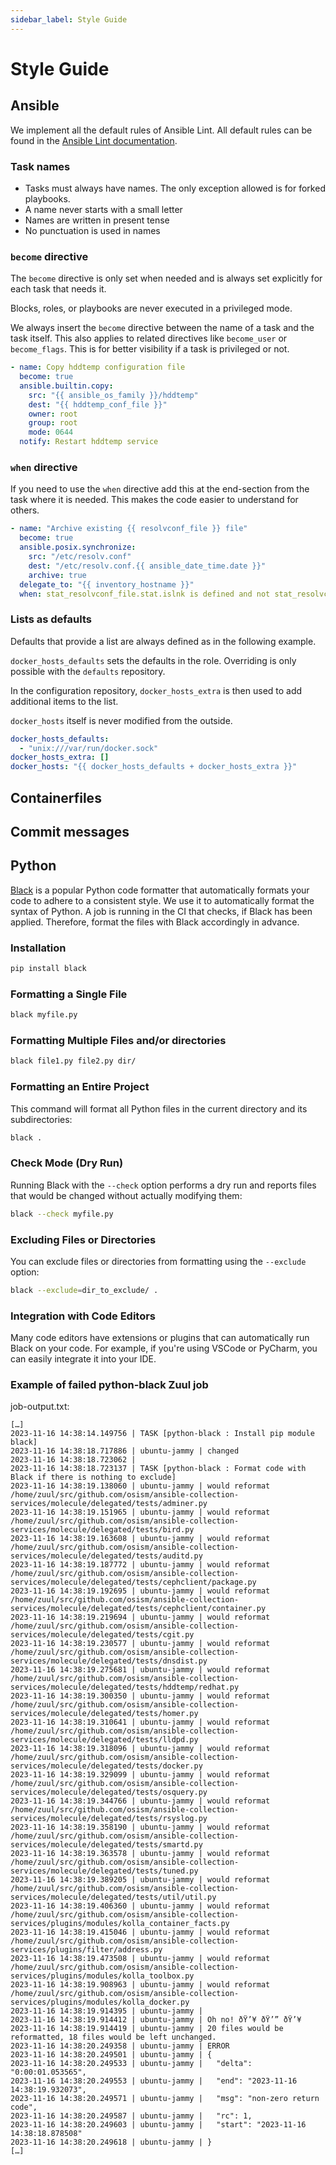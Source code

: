 ```yaml
---
sidebar_label: Style Guide
---
```


# Style Guide

## Ansible

We implement all the default rules of Ansible Lint. All default rules can be found in the
[Ansible Lint documentation](https://ansible.readthedocs.io/projects/lint/rules/).

### Task names

* Tasks must always have names. The only exception allowed is for forked playbooks.
* A name never starts with a small letter
* Names are written in present tense
* No punctuation is used in names

### `become` directive

The `become` directive is only set when needed and is always set explicitly for each task that needs it.

Blocks, roles, or playbooks are never executed in a privileged mode.

We always insert the `become` directive between the name of a task and the task itself. This also applies
to related directives like `become_user`  or `become_flags`. This is for better visibility if a task is
privileged or not.

```yaml
- name: Copy hddtemp configuration file
  become: true
  ansible.builtin.copy:
    src: "{{ ansible_os_family }}/hddtemp"
    dest: "{{ hddtemp_conf_file }}"
    owner: root
    group: root
    mode: 0644
  notify: Restart hddtemp service
```

### `when` directive

If you need to use the `when` directive add this at the end-section from the task where it is needed. This
makes the code easier to understand for others.

```yaml
- name: "Archive existing {{ resolvconf_file }} file"
  become: true
  ansible.posix.synchronize:
    src: "/etc/resolv.conf"
    dest: "/etc/resolv.conf.{{ ansible_date_time.date }}"
    archive: true
  delegate_to: "{{ inventory_hostname }}"
  when: stat_resolvconf_file.stat.islnk is defined and not stat_resolvconf_file.stat.islnk
```

### Lists as defaults

Defaults that provide a list are always defined as in the following example.

`docker_hosts_defaults` sets the defaults in the role. Overriding is only possible with the `defaults` repository.

In the configuration repository, `docker_hosts_extra` is then used to add additional items to the list.

`docker_hosts` itself is never modified from the outside.

```yaml
docker_hosts_defaults:
  - "unix:///var/run/docker.sock"
docker_hosts_extra: []
docker_hosts: "{{ docker_hosts_defaults + docker_hosts_extra }}"
```

## Containerfiles

## Commit messages

## Python

[Black](https://github.com/psf/black) is a popular Python code formatter that automatically
formats your code to adhere to a consistent style. We use it to automatically format the
syntax of Python. A job is running in the CI that checks, if Black has been applied. Therefore,
format the files with Black accordingly in advance.

### Installation
```bash
pip install black
```

### Formatting a Single File
```bash
black myfile.py
```

### Formatting Multiple Files and/or directories
```bash
black file1.py file2.py dir/
```

### Formatting an Entire Project
This command will format all Python files in the current directory and its subdirectories:

```bash
black .
```

### Check Mode (Dry Run)
Running Black with the ```--check``` option performs a dry run and reports files that would be
changed without actually modifying them:

```bash
black --check myfile.py
```

### Excluding Files or Directories
You can exclude files or directories from formatting using the ```--exclude``` option:

```bash
black --exclude=dir_to_exclude/ .
```

### Integration with Code Editors
Many code editors have extensions or plugins that can automatically run Black on your code.
For example, if you're using VSCode or PyCharm, you can easily integrate it into your IDE.

### Example of failed python-black Zuul job
job-output.txt:
```text
[…]
2023-11-16 14:38:14.149756 | TASK [python-black : Install pip module black]
2023-11-16 14:38:18.717886 | ubuntu-jammy | changed
2023-11-16 14:38:18.723062 |
2023-11-16 14:38:18.723137 | TASK [python-black : Format code with Black if there is nothing to exclude]
2023-11-16 14:38:19.138060 | ubuntu-jammy | would reformat /home/zuul/src/github.com/osism/ansible-collection-services/molecule/delegated/tests/adminer.py
2023-11-16 14:38:19.151965 | ubuntu-jammy | would reformat /home/zuul/src/github.com/osism/ansible-collection-services/molecule/delegated/tests/bird.py
2023-11-16 14:38:19.163608 | ubuntu-jammy | would reformat /home/zuul/src/github.com/osism/ansible-collection-services/molecule/delegated/tests/auditd.py
2023-11-16 14:38:19.187772 | ubuntu-jammy | would reformat /home/zuul/src/github.com/osism/ansible-collection-services/molecule/delegated/tests/cephclient/package.py
2023-11-16 14:38:19.192695 | ubuntu-jammy | would reformat /home/zuul/src/github.com/osism/ansible-collection-services/molecule/delegated/tests/cephclient/container.py
2023-11-16 14:38:19.219694 | ubuntu-jammy | would reformat /home/zuul/src/github.com/osism/ansible-collection-services/molecule/delegated/tests/cgit.py
2023-11-16 14:38:19.230577 | ubuntu-jammy | would reformat /home/zuul/src/github.com/osism/ansible-collection-services/molecule/delegated/tests/dnsdist.py
2023-11-16 14:38:19.275681 | ubuntu-jammy | would reformat /home/zuul/src/github.com/osism/ansible-collection-services/molecule/delegated/tests/hddtemp/redhat.py
2023-11-16 14:38:19.300350 | ubuntu-jammy | would reformat /home/zuul/src/github.com/osism/ansible-collection-services/molecule/delegated/tests/homer.py
2023-11-16 14:38:19.310641 | ubuntu-jammy | would reformat /home/zuul/src/github.com/osism/ansible-collection-services/molecule/delegated/tests/lldpd.py
2023-11-16 14:38:19.318096 | ubuntu-jammy | would reformat /home/zuul/src/github.com/osism/ansible-collection-services/molecule/delegated/tests/docker.py
2023-11-16 14:38:19.329099 | ubuntu-jammy | would reformat /home/zuul/src/github.com/osism/ansible-collection-services/molecule/delegated/tests/osquery.py
2023-11-16 14:38:19.344766 | ubuntu-jammy | would reformat /home/zuul/src/github.com/osism/ansible-collection-services/molecule/delegated/tests/rsyslog.py
2023-11-16 14:38:19.358190 | ubuntu-jammy | would reformat /home/zuul/src/github.com/osism/ansible-collection-services/molecule/delegated/tests/smartd.py
2023-11-16 14:38:19.363578 | ubuntu-jammy | would reformat /home/zuul/src/github.com/osism/ansible-collection-services/molecule/delegated/tests/tuned.py
2023-11-16 14:38:19.389205 | ubuntu-jammy | would reformat /home/zuul/src/github.com/osism/ansible-collection-services/molecule/delegated/tests/util/util.py
2023-11-16 14:38:19.406360 | ubuntu-jammy | would reformat /home/zuul/src/github.com/osism/ansible-collection-services/plugins/modules/kolla_container_facts.py
2023-11-16 14:38:19.415046 | ubuntu-jammy | would reformat /home/zuul/src/github.com/osism/ansible-collection-services/plugins/filter/address.py
2023-11-16 14:38:19.473508 | ubuntu-jammy | would reformat /home/zuul/src/github.com/osism/ansible-collection-services/plugins/modules/kolla_toolbox.py
2023-11-16 14:38:19.908963 | ubuntu-jammy | would reformat /home/zuul/src/github.com/osism/ansible-collection-services/plugins/modules/kolla_docker.py
2023-11-16 14:38:19.914395 | ubuntu-jammy |
2023-11-16 14:38:19.914412 | ubuntu-jammy | Oh no! ðŸ’¥ ðŸ’” ðŸ’¥
2023-11-16 14:38:19.914419 | ubuntu-jammy | 20 files would be reformatted, 18 files would be left unchanged.
2023-11-16 14:38:20.249358 | ubuntu-jammy | ERROR
2023-11-16 14:38:20.249501 | ubuntu-jammy | {
2023-11-16 14:38:20.249533 | ubuntu-jammy |   "delta": "0:00:01.053565",
2023-11-16 14:38:20.249553 | ubuntu-jammy |   "end": "2023-11-16 14:38:19.932073",
2023-11-16 14:38:20.249571 | ubuntu-jammy |   "msg": "non-zero return code",
2023-11-16 14:38:20.249587 | ubuntu-jammy |   "rc": 1,
2023-11-16 14:38:20.249603 | ubuntu-jammy |   "start": "2023-11-16 14:38:18.878508"
2023-11-16 14:38:20.249618 | ubuntu-jammy | }
[…]
```
